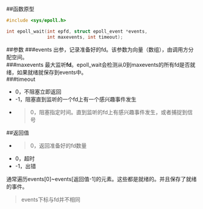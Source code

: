 ##函数原型
```c
#include <sys/epoll.h>

int epoll_wait(int epfd, struct epoll_event *events,
               int maxevents, int timeout);
```
##参数
###events
出参，记录准备好的fd。该参数为向量（数组），由调用方分配空间。  
###maxevents
最大监听**fd**。epoll_wait会检测从0到maxevents的所有fd是否就绪，如果就绪就保存到events中。    
###timeout
- 0，不阻塞立即返回
- -1，阻塞直到监听的一个fd上有一个感兴趣事件发生
- >0，阻塞指定时间。直到监听的fd上有感兴趣事件发生，或者捕捉到信号

##返回值
- >0，返回准备好的fd数量
- 0，超时
- -1，出错

通常遍历events[0]~events[返回值-1]的元素。这些都是就绪的。并且保存了就绪的事件。
>events下标与fd并不相同